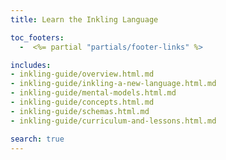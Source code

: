 ```yaml
---
title: Learn the Inkling Language

toc_footers:
  -  <%= partial "partials/footer-links" %>

includes:
- inkling-guide/overview.html.md
- inkling-guide/inkling-a-new-language.html.md
- inkling-guide/mental-models.html.md
- inkling-guide/concepts.html.md
- inkling-guide/schemas.html.md
- inkling-guide/curriculum-and-lessons.html.md

search: true
---
```

